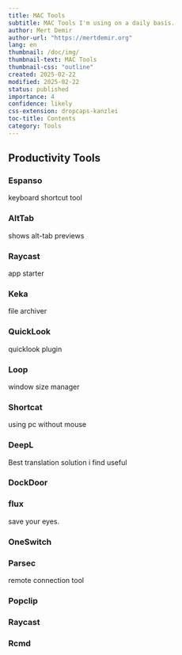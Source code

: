 ```yaml
---
title: MAC Tools
subtitle: MAC Tools I'm using on a daily basis.
author: Mert Demir
author-url: "https://mertdemir.org"
lang: en
thumbnail: /doc/img/
thumbnail-text: MAC Tools
thumbnail-css: "outline"
created: 2025-02-22
modified: 2025-02-22
status: published
importance: 4
confidence: likely
css-extension: dropcaps-kanzlei
toc-title: Contents
category: Tools
---
```


## Productivity Tools

### Espanso
keyboard shortcut tool

### AltTab
shows alt-tab previews

### Raycast
app starter

### Keka
file archiver

### QuickLook
quicklook plugin

### Loop
window size manager

### Shortcat
using pc without mouse

### DeepL
Best translation solution i find useful

### DockDoor



### flux
save your eyes.

### OneSwitch

### Parsec
remote connection tool

### Popclip

### Raycast

### Rcmd

### 